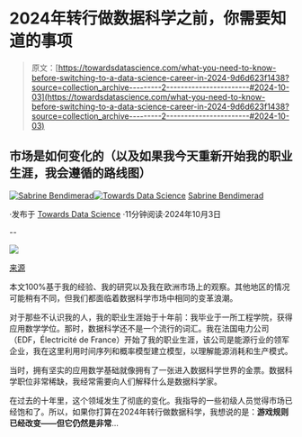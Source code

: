 # 2024年转行做数据科学之前，你需要知道的事项

> 原文：[https://towardsdatascience.com/what-you-need-to-know-before-switching-to-a-data-science-career-in-2024-9d6d623f1438?source=collection_archive---------2-----------------------#2024-10-03](https://towardsdatascience.com/what-you-need-to-know-before-switching-to-a-data-science-career-in-2024-9d6d623f1438?source=collection_archive---------2-----------------------#2024-10-03)

## 市场是如何变化的（以及如果我今天重新开始我的职业生涯，我会遵循的路线图）

[](https://medium.com/@sabrine.bendimerad1?source=post_page---byline--9d6d623f1438--------------------------------)[![Sabrine Bendimerad](../Images/201635eaf59cfef775de40eb02b7ac5a.png)](https://medium.com/@sabrine.bendimerad1?source=post_page---byline--9d6d623f1438--------------------------------)[](https://towardsdatascience.com/?source=post_page---byline--9d6d623f1438--------------------------------)[![Towards Data Science](../Images/a6ff2676ffcc0c7aad8aaf1d79379785.png)](https://towardsdatascience.com/?source=post_page---byline--9d6d623f1438--------------------------------) [Sabrine Bendimerad](https://medium.com/@sabrine.bendimerad1?source=post_page---byline--9d6d623f1438--------------------------------)

·发布于 [Towards Data Science](https://towardsdatascience.com/?source=post_page---byline--9d6d623f1438--------------------------------) ·11分钟阅读·2024年10月3日

--

![](../Images/d2bac55053bbdda8c84392460bd20280.png)

[来源](https://pixabay.com)

本文100%基于我的经验、我的研究以及我在欧洲市场上的观察。其他地区的情况可能稍有不同，但我们都面临着数据科学市场中相同的变革浪潮。

对于那些不认识我的人，我的职业生涯始于十年前：我毕业于一所工程学院，获得应用数学学位。那时，数据科学还不是一个流行的词汇。我在法国电力公司（EDF，Électricité de France）开始了我的职业生涯，该公司是能源行业的领军企业，我在这里利用时间序列和概率模型建立模型，以理解能源消耗和生产模式。

当时，拥有坚实的应用数学基础就像拥有了一张进入数据科学世界的金票。数据科学职位非常稀缺，我经常需要向人们解释什么是数据科学家。

在过去的十年里，这个领域发生了彻底的变化。我指导的一些初级人员觉得市场已经饱和了。所以，如果你打算在2024年转行做数据科学，我想说的是：**游戏规则已经改变——但它仍然是非常**…
